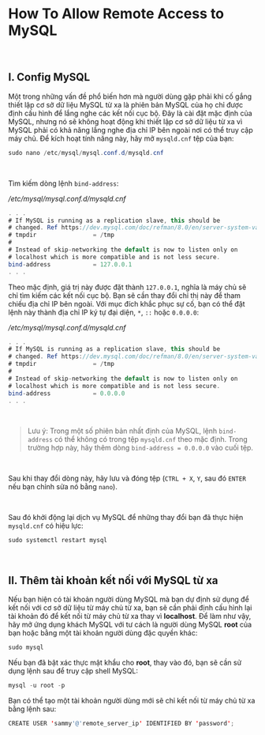 # How To Allow Remote Access to MySQL

<br />

## I. Config MySQL

Một trong những vấn đề phổ biến hơn mà người dùng gặp phải khi cố gắng thiết lập cơ sở dữ liệu MySQL từ xa là phiên bản MySQL của họ chỉ được định cấu hình để lắng nghe các kết nối cục bộ. Đây là cài đặt mặc định của MySQL, nhưng nó sẽ không hoạt động khi thiết lập cơ sở dữ liệu từ xa vì MySQL phải có khả năng lắng nghe địa chỉ IP bên ngoài nơi có thể truy cập máy chủ. Để kích hoạt tính năng này, hãy mở `mysqld.cnf` tệp của bạn:

```java
sudo nano /etc/mysql/mysql.conf.d/mysqld.cnf
```

<br />

Tìm kiếm dòng lệnh `bind-address`:

*/etc/mysql/mysql.conf.d/mysqld.cnf*
```java
. . .
# If MySQL is running as a replication slave, this should be
# changed. Ref https://dev.mysql.com/doc/refman/8.0/en/server-system-variables.html#sysvar_tmpdir
# tmpdir                = /tmp
#
# Instead of skip-networking the default is now to listen only on
# localhost which is more compatible and is not less secure.
bind-address            = 127.0.0.1
. . .
```

Theo mặc định, giá trị này được đặt thành `127.0.0.1`, nghĩa là máy chủ sẽ chỉ tìm kiếm các kết nối cục bộ. Bạn sẽ cần thay đổi chỉ thị này để tham chiếu địa chỉ IP bên ngoài. Với mục đích khắc phục sự cố, bạn có thể đặt lệnh này thành địa chỉ IP ký tự đại diện, `*`, `::` hoặc `0.0.0.0`:

*/etc/mysql/mysql.conf.d/mysqld.cnf*
```java
. . .
# If MySQL is running as a replication slave, this should be
# changed. Ref https://dev.mysql.com/doc/refman/8.0/en/server-system-variables.html#sysvar_tmpdir
# tmpdir                = /tmp
#
# Instead of skip-networking the default is now to listen only on
# localhost which is more compatible and is not less secure.
bind-address            = 0.0.0.0
. . .
```

<br />

> Lưu ý: Trong một số phiên bản nhất định của MySQL, lệnh `bind-address` có thể không có trong tệp `mysqld.cnf` theo mặc định. Trong trường hợp này, hãy thêm dòng `bind-address = 0.0.0.0` vào cuối tệp.
> 
<br />

Sau khi thay đổi dòng này, hãy lưu và đóng tệp (`CTRL + X`, `Y`, sau đó `ENTER` nếu bạn chỉnh sửa nó bằng `nano`).

<br />

Sau đó khởi động lại dịch vụ MySQL để những thay đổi bạn đã thực hiện `mysqld.cnf` có hiệu lực:
```java
sudo systemctl restart mysql
```

<br />

## II. Thêm tài khoản kết nối với MySQL từ xa

Nếu bạn hiện có tài khoản người dùng MySQL mà bạn dự định sử dụng để kết nối với cơ sở dữ liệu từ máy chủ từ xa, bạn sẽ cần phải định cấu hình lại tài khoản đó để kết nối từ máy chủ từ xa thay vì __localhost__. Để làm như vậy, hãy mở ứng dụng khách MySQL với tư cách là người dùng MySQL __root__ của bạn hoặc bằng một tài khoản người dùng đặc quyền khác:
```java
sudo mysql
```

Nếu bạn đã bật xác thực mật khẩu cho __root__, thay vào đó, bạn sẽ cần sử dụng lệnh sau để truy cập shell MySQL:
```java
mysql -u root -p
```

Bạn có thể tạo một tài khoản người dùng mới sẽ chỉ kết nối từ máy chủ từ xa bằng lệnh sau:
```java
CREATE USER 'sammy'@'remote_server_ip' IDENTIFIED BY 'password';
```

<br />
<br />
